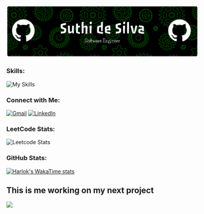 ![Suthi png](https://github.com/suthidesilva/suthidesilva/blob/main/readme.png)

### Skills:
![My Skills](https://go-skill-icons.vercel.app/api/icons?i=python,cs,sqlserver,sqlite,javascript,html,css,r,java,typescript,nodejs,react,dotnet,angular,tensorflow,pytorch,sklearn,bootstrap,jquery,mongodb,postgresql,mysql,azure,aws,git,docker,kubernetes&titles=true)

### Connect with Me:
[![Gmail](https://skillicons.dev/icons?i=gmail)](mailto:suthiradesilva@gmail.com) [![LinkedIn](https://skillicons.dev/icons?i=linkedin)](https://www.linkedin.com/in/desilvasuthira)


### LeetCode Stats:
![Leetcode Stats](https://leetcard.jacoblin.cool/suthidesilva?ext=activity&theme=dark)

### GitHub Stats:
[![Harlok's WakaTime stats](https://github-readme-stats.vercel.app/api/wakatime?username=ffflabs&layout=compact&theme=dark)](https://github.com/suthidesilva/github-readme-stats)

## This is me working on my next project
<img src="https://user-images.githubusercontent.com/74038190/225813708-98b745f2-7d22-48cf-9150-083f1b00d6c9.gif" width="1000">

